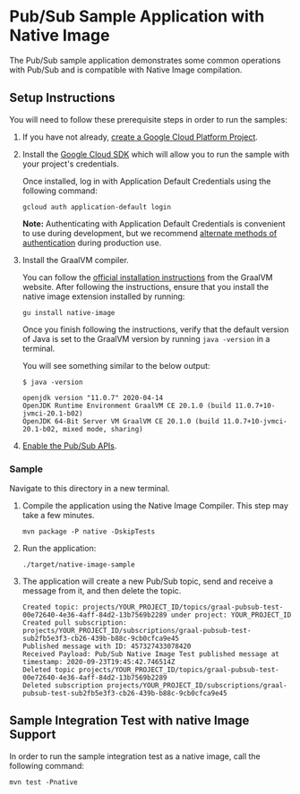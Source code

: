 # Pub/Sub Sample Application with Native Image

The Pub/Sub sample application demonstrates some common operations with Pub/Sub and is compatible with Native Image compilation.

## Setup Instructions

You will need to follow these prerequisite steps in order to run the samples:

1. If you have not already, [create a Google Cloud Platform Project](https://cloud.google.com/resource-manager/docs/creating-managing-projects#creating_a_project).

2. Install the [Google Cloud SDK](https://cloud.google.com/sdk/) which will allow you to run the sample with your project's credentials.

   Once installed, log in with Application Default Credentials using the following command:

    ```
    gcloud auth application-default login
    ```

   **Note:** Authenticating with Application Default Credentials is convenient to use during development, but we recommend [alternate methods of authentication](https://cloud.google.com/docs/authentication/production) during production use.

3. Install the GraalVM compiler.

   You can follow the [official installation instructions](https://www.graalvm.org/docs/getting-started/#install-graalvm) from the GraalVM website.
   After following the instructions, ensure that you install the native image extension installed by running:

    ```
    gu install native-image
    ```

   Once you finish following the instructions, verify that the default version of Java is set to the GraalVM version by running `java -version` in a terminal.

   You will see something similar to the below output:

    ```
    $ java -version
   
    openjdk version "11.0.7" 2020-04-14
    OpenJDK Runtime Environment GraalVM CE 20.1.0 (build 11.0.7+10-jvmci-20.1-b02)
    OpenJDK 64-Bit Server VM GraalVM CE 20.1.0 (build 11.0.7+10-jvmci-20.1-b02, mixed mode, sharing)
    ```

4. [Enable the Pub/Sub APIs](https://console.cloud.google.com/apis/api/pubsub.googleapis.com).

### Sample

Navigate to this directory in a new terminal.

1. Compile the application using the Native Image Compiler. This step may take a few minutes.

    ```
    mvn package -P native -DskipTests
    ```

2. Run the application:

    ```
    ./target/native-image-sample
    ```

3. The application will create a new Pub/Sub topic, send and receive a message from it, and then delete the topic.

    ```
    Created topic: projects/YOUR_PROJECT_ID/topics/graal-pubsub-test-00e72640-4e36-4aff-84d2-13b7569b2289 under project: YOUR_PROJECT_ID
    Created pull subscription: projects/YOUR_PROJECT_ID/subscriptions/graal-pubsub-test-sub2fb5e3f3-cb26-439b-b88c-9cb0cfca9e45
    Published message with ID: 457327433078420
    Received Payload: Pub/Sub Native Image Test published message at timestamp: 2020-09-23T19:45:42.746514Z
    Deleted topic projects/YOUR_PROJECT_ID/topics/graal-pubsub-test-00e72640-4e36-4aff-84d2-13b7569b2289
    Deleted subscription projects/YOUR_PROJECT_ID/subscriptions/graal-pubsub-test-sub2fb5e3f3-cb26-439b-b88c-9cb0cfca9e45
    ```
   
## Sample Integration Test with native Image Support

In order to run the sample integration test as a native image, call the following command:

   ```
   mvn test -Pnative
   ```